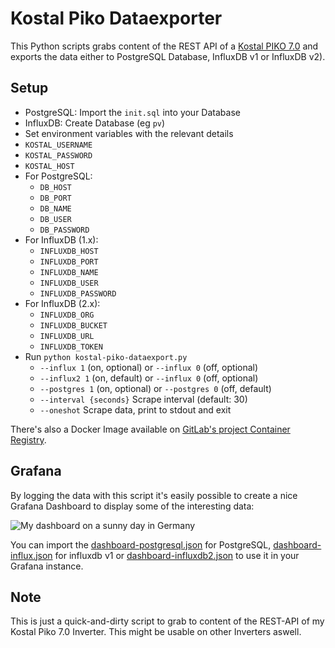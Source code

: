 # Kostal Piko Dataexporter

This Python scripts grabs content of the REST API of a [Kostal PIKO
7.0](https://www.kostal-solar-electric.com/de-de/products/three-phase-inverter/piko-12-20)
and exports the data either to PostgreSQL Database, InfluxDB v1 or InfluxDB v2).

## Setup

 * PostgreSQL: Import the `init.sql` into your Database
 * InfluxDB: Create Database (eg `pv`)
 * Set environment variables with the relevant details
  * `KOSTAL_USERNAME`
  * `KOSTAL_PASSWORD`
  * `KOSTAL_HOST`
  * For PostgreSQL:
    * `DB_HOST`
    * `DB_PORT`
    * `DB_NAME`
    * `DB_USER`
    * `DB_PASSWORD`
  * For InfluxDB (1.x):
    * `INFLUXDB_HOST`
    * `INFLUXDB_PORT`
    * `INFLUXDB_NAME`
    * `INFLUXDB_USER`
    * `INFLUXDB_PASSWORD`
  * For InfluxDB (2.x):
    * `INFLUXDB_ORG`
    * `INFLUXDB_BUCKET`
    * `INFLUXDB_URL`
    * `INFLUXDB_TOKEN`
 * Run `python kostal-piko-dataexport.py`
    * `--influx 1` (on, optional) or `--influx 0` (off, optional)
    * `--influx2 1` (on, default) or `--influx 0` (off, optional)
    * `--postgres 1` (on, optional) or `--postgres 0` (off, default)
    * `--interval {seconds}` Scrape interval (default: 30)
    * `--oneshot` Scrape data, print to stdout and exit

There's also a Docker Image available on [GitLab's project Container Registry](https://gitlab.com/svij/kostal-dataexporter/container_registry).

## Grafana

By logging the data with this script it's easily possible to create a nice
Grafana Dashboard to display some of the interesting data:

![My dashboard on a sunny day in Germany](https://raw.githubusercontent.com/svijee/kostal-dataexporter/master/img/grafana-dashboard.png)

You can import the [dashboard-postgresql.json](dashboard-postgresql.json) for
PostgreSQL, [dashboard-influx.json](dashboard-influx.json) for influxdb v1 or
[dashboard-influxdb2.json](dashboard-influxdb2.json) to use it in your Grafana
instance.

## Note

This is just a quick-and-dirty script to grab to content of the REST-API of my
Kostal Piko 7.0 Inverter. This might be usable on other Inverters aswell.
